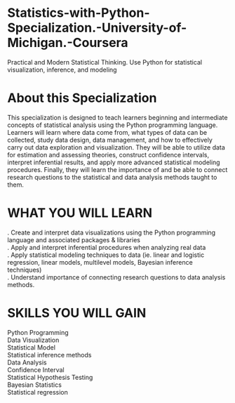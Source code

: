 # Statistics-with-Python-Specialization.-University-of-Michigan.-Coursera
Practical and Modern Statistical Thinking. Use Python for statistical visualization, inference, and modeling

# About this Specialization
This specialization is designed to teach learners beginning and intermediate concepts of statistical analysis using the Python programming language. Learners will learn where data come from, what types of data can be collected, study data design, data management, and how to effectively carry out data exploration and visualization. They will be able to utilize data for estimation and assessing theories, construct confidence intervals, interpret inferential results, and apply more advanced statistical modeling procedures. Finally, they will learn the importance of and be able to connect research questions to the statistical and data analysis methods taught to them.

# WHAT YOU WILL LEARN
. Create and interpret data visualizations using the Python programming language and associated packages & libraries<br>
. Apply and interpret inferential procedures when analyzing real data<br>
. Apply statistical modeling techniques to data (ie. linear and logistic regression, linear models, multilevel models, Bayesian inference techniques)<br>
. Understand importance of connecting research questions to data analysis methods.<br>

# SKILLS YOU WILL GAIN
Python Programming<br>
Data Visualization<br>
Statistical Model<br>
Statistical inference methods<br>
Data Analysis<br>
Confidence Interval<br>
Statistical Hypothesis Testing<br>
Bayesian Statistics<br>
Statistical regression<br>
